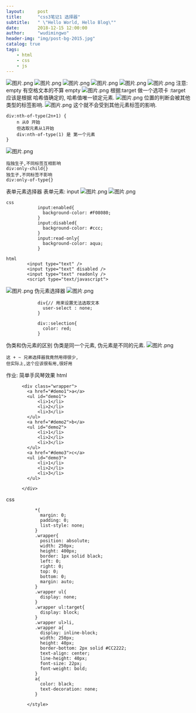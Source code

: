 ```yaml
---
layout:     post
title:      "css3笔记1 选择器"
subtitle:   " \"Hello World, Hello Blog\""
date:       2018-12-15 12:00:00
author:     "wudimingwo"
header-img: "img/post-bg-2015.jpg"
catalog: true
tags:
    - html
    - css
    - js
---
```




![图片.png](https://upload-images.jianshu.io/upload_images/13637909-8be35bc0b8a06e7e.png?imageMogr2/auto-orient/strip%7CimageView2/2/w/1240)
![图片.png](https://upload-images.jianshu.io/upload_images/13637909-2131db9b3b23eae7.png?imageMogr2/auto-orient/strip%7CimageView2/2/w/1240)
![图片.png](https://upload-images.jianshu.io/upload_images/13637909-4f3ffbde488afe3f.png?imageMogr2/auto-orient/strip%7CimageView2/2/w/1240)
![图片.png](https://upload-images.jianshu.io/upload_images/13637909-3c8733261a31c492.png?imageMogr2/auto-orient/strip%7CimageView2/2/w/1240)
![图片.png](https://upload-images.jianshu.io/upload_images/13637909-2567399fbf13ca92.png?imageMogr2/auto-orient/strip%7CimageView2/2/w/1240)
![图片.png](https://upload-images.jianshu.io/upload_images/13637909-0287c9648fe1636e.png?imageMogr2/auto-orient/strip%7CimageView2/2/w/1240)
注意: empty 有空格文本的不算 empty
![图片.png](https://upload-images.jianshu.io/upload_images/13637909-705de7f0ddddd40f.png?imageMogr2/auto-orient/strip%7CimageView2/2/w/1240)
根据:target 做一个选项卡
:target 应该是根据 哈希值确定的, 哈希值唯一锁定元素.
![图片.png](https://upload-images.jianshu.io/upload_images/13637909-b8649d4fb9c131d1.png?imageMogr2/auto-orient/strip%7CimageView2/2/w/1240)
位置的判断会被其他类型的标签影响.
![图片.png](https://upload-images.jianshu.io/upload_images/13637909-327c1a3eb42507e0.png?imageMogr2/auto-orient/strip%7CimageView2/2/w/1240)
这个就不会受到其他元素标签的影响.
```
div:nth-of-type(2n+1) {
    n 从0 开始
    但选取元素从1开始
    div:nth-of-type(1) 是 第一个元素
}
```
![图片.png](https://upload-images.jianshu.io/upload_images/13637909-3eeead41ebba04cf.png?imageMogr2/auto-orient/strip%7CimageView2/2/w/1240)
```
指独生子,不同标签互相影响
div:only-child{}
独生子,不同标签不影响
div:only-of-type{}
```

表单元素选择器
表单元素: input
![图片.png](https://upload-images.jianshu.io/upload_images/13637909-4119c48b7a5c753a.png?imageMogr2/auto-orient/strip%7CimageView2/2/w/1240)
![图片.png](https://upload-images.jianshu.io/upload_images/13637909-19d20733f202c12c.png?imageMogr2/auto-orient/strip%7CimageView2/2/w/1240)
```
css
            input:enabled{
              background-color: #F08080;
            }
            input:disabled{
              background-color: #ccc;
            }
            input:read-only{
              background-color: aqua;
            }

html
        <input type="text" />
        <input type="text" disabled />
        <input type="text" readonly />
        <script type="text/javascript">
```
![图片.png](https://upload-images.jianshu.io/upload_images/13637909-d59c72e562b623ca.png?imageMogr2/auto-orient/strip%7CimageView2/2/w/1240)
伪元素选择器
![图片.png](https://upload-images.jianshu.io/upload_images/13637909-066db507325deba1.png?imageMogr2/auto-orient/strip%7CimageView2/2/w/1240)
```
            div{// 用来设置无法选取文本
              user-select : none;
            }
            
            div::selection{
              color: red;
            }
```
伪类和伪元素的区别
伪类是同一个元素,
伪元素是不同的元素.
![图片.png](https://upload-images.jianshu.io/upload_images/13637909-04be731c6d4b6094.png?imageMogr2/auto-orient/strip%7CimageView2/2/w/1240)
```
这 + ~ 兄弟选择器我竟然用得很少,
但实际上,这个应该很有用,很好用
```

作业: 
简单手风琴效果
html
```
      <div class="wrapper">
        <a href="#demo1">a</a>
        <ul id="demo1">
        	<li>1</li>
        	<li>2</li>
        	<li>3</li>
        </ul>
        <a href="#demo2">b</a>
        <ul id="demo2">
        	<li>1</li>
        	<li>2</li>
        	<li>3</li>
        </ul>
        <a href="#demo3">c</a>
        <ul id="demo3">
        	<li>1</li>
        	<li>2</li>
        	<li>3</li>
        </ul>
        
      </div>
```
css
```
           *{
             margin: 0;
             padding: 0;
             list-style: none;
           }
           .wrapper{
             position: absolute;
             width: 250px;
             height: 400px;
             border: 1px solid black;
             left: 0;
             right: 0;
             top: 0;
             bottom: 0;
             margin: auto;
           }
           .wrapper ul{
             display: none;
           }
           .wrapper ul:target{
             display: block;
           }
           .wrapper ul>li,
           .wrapper a{
             display: inline-block;
             width: 250px;
             height: 40px;
             border-bottom: 2px solid #CC2222;
             text-align: center;
             line-height: 40px;
             font-size: 22px;
             font-weight: bold;
           }
           a{
             color: black;
             text-decoration: none;
           }
           
        </style>
```